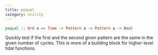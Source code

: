 ```yaml
---
title: pequal
category: utility
---
```


~~~haskell
pequal :: Ord a => Time -> Pattern a -> Pattern a -> Bool
~~~

Quickly test if the first and the second given pattern are the same in the given number of cycles. This is more of a building block for higher-level tidal functions.

